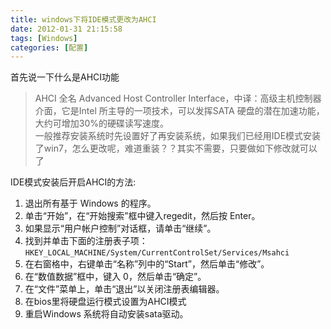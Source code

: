 ```yaml
---
title: windows下将IDE模式更改为AHCI
date: 2012-01-31 21:15:58
tags: [Windows]
categories: [配置]
---
```

首先说一下什么是AHCI功能  
> AHCI 全名 Advanced Host Controller Interface，中译：高级主机控制器介面，它是Intel 所主导的一项技术，可以发挥SATA 硬盘的潜在加速功能，大约可增加30%的硬碟读写速度。  
> 一般推荐安装系统时先设置好了再安装系统，如果我们已经用IDE模式安装了win7，怎么更改呢，难道重装？？其实不需要，只要做如下修改就可以了

IDE模式安装后开启AHCI的方法:

1. 退出所有基于 Windows 的程序。
2. 单击“开始”，在“开始搜索”框中键入regedit，然后按 Enter。
3. 如果显示“用户帐户控制”对话框，请单击“继续”。
4. 找到并单击下面的注册表子项：`HKEY_LOCAL_MACHINE/System/CurrentControlSet/Services/Msahci `  
5. 在右窗格中，右键单击“名称”列中的“Start”，然后单击“修改”。
6. 在“数值数据”框中，键入 0，然后单击“确定”。
7. 在“文件”菜单上，单击“退出”以关闭注册表编辑器。
8. 在bios里将硬盘运行模式设置为AHCI模式
9. 重启Windows 系统将自动安装sata驱动。